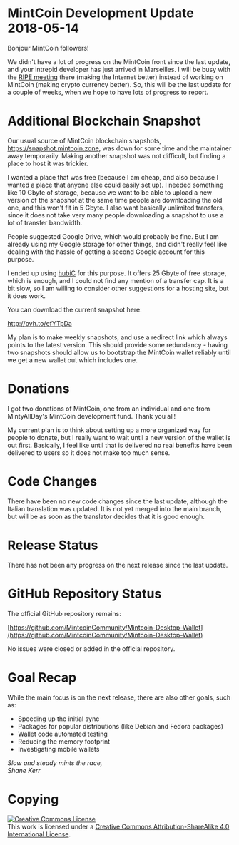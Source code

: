 # MintCoin Development Update 2018-05-14

Bonjour MintCoin followers!

We didn't have a lot of progress on the MintCoin front since the last
update, and your intrepid developer has just arrived in Marseilles. I
will be busy with the [RIPE meeting](https://ripe76.ripe.net) there
(making the Internet better) instead of working on MintCoin (making
crypto currency better). So, this will be the last update for a couple
of weeks, when we hope to have lots of progress to report.

# Additional Blockchain Snapshot

Our usual source of MintCoin blockchain snapshots,
https://snapshot.mintcoin.zone, was down for some time and the
maintainer away temporarily. Making another snapshot was not
difficult, but finding a place to host it was trickier.

I wanted a place that was free (because I am cheap, and also because I
wanted a place that anyone else could easily set up). I needed
something like 10 Gbyte of storage, because we want to be able to
upload a new version of the snapshot at the same time people are
downloading the old one, and this won't fit in 5 Gbyte. I also want
basically unlimited transfers, since it does not take very many people
downloading a snapshot to use a lot of transfer bandwidth.

People suggested Google Drive, which would probably be fine. But I am
already using my Google storage for other things, and didn't really
feel like dealing with the hassle of getting a second Google account
for this purpose.

I ended up using [hubiC](https://hubic.com) for this purpose. It
offers 25 Gbyte of free storage, which is enough, and I could not find
any mention of a transfer cap. It is a bit slow, so I am willing to
consider other suggestions for a hosting site, but it does work.

You can download the current snapshot here:

http://ovh.to/efYTpDa

My plan is to make weekly snapshots, and use a redirect link which
always points to the latest version. This should provide some
redundancy - having two snapshots should allow us to bootstrap the
MintCoin wallet reliably until we get a new wallet out which includes
one.

# Donations

I got two donations of MintCoin, one from an individual and one from
MintyAllDay's MintCoin development fund. Thank you all!

My current plan is to think about setting up a more organized way for
people to donate, but I really want to wait until a new version of the
wallet is out first. Basically, I feel like until that is delivered no
real benefits have been delivered to users so it does not make too
much sense.

# Code Changes

There have been no new code changes since the last update, although
the Italian translation was updated. It is not yet merged into the
main branch, but will be as soon as the translator decides that it is
good enough.

# Release Status

There has not been any progress on the next release since the last
update.

# GitHub Repository Status

The official GitHub repository remains:

[https://github.com/MintcoinCommunity/Mintcoin-Desktop-Wallet](https://github.com/MintcoinCommunity/Mintcoin-Desktop-Wallet)

No issues were closed or added in the official repository.

# Goal Recap

While the main focus is on the next release, there are also other
goals, such as:

* Speeding up the initial sync
* Packages for popular distributions (like Debian and Fedora packages)
* Wallet code automated testing
* Reducing the memory footprint
* Investigating mobile wallets

_Slow and steady mints the race,  
Shane Kerr_

# Copying

<a rel="license" href="http://creativecommons.org/licenses/by-sa/4.0/"><img alt="Creative Commons License" style="border-width:0" src="https://i.creativecommons.org/l/by-sa/4.0/88x31.png" /></a><br />This work is licensed under a <a rel="license" href="http://creativecommons.org/licenses/by-sa/4.0/">Creative Commons Attribution-ShareAlike 4.0 International License</a>.

